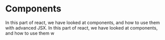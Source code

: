 # Components

In this part of react, we have looked at components, and how to use them with advanced JSX.
In this part of react, we have looked at components, and how to use them w